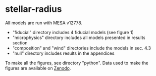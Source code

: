 # stellar-radius

All models are run with MESA v12778. 
  - "fiducial" directory includes 4 fiducial models (see figure 1)
  - "microphysics" directory includes all models presented in results section
  - "composition" and "wind" directories include the models in sec. 4.3
  - "null" directory includes results in the appendices

To make all the figures, see directory "python". 
Data used to make the figures are available on [Zenodo](https://doi.org/10.5281/zenodo.6584496).
